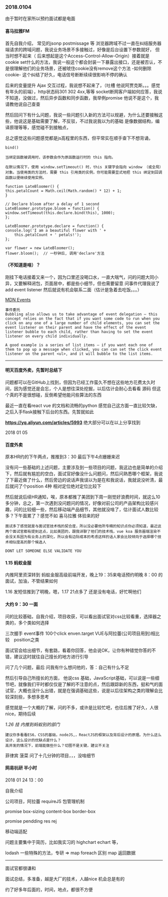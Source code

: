 
### 2018.0104

由于暂时在家所以预约面试都是电面

#### 喜马拉雅FM

首先自我介绍， 常见的jsonp postmissage 等 浏览器跨域不过一直在纠结服务器端请求的跨域问题，我说业务场景不多接触过，好像是后台设置下参数就好，
但当时想不起来（ 后来想起是这个Access-Control-Allow-Origin）接着就是cookie set什么的方法，我说一般这个都会封装一下暴露出接口，还是被否认，不是很理解他们的业务场景，还被唬住cookie没有remove这个方法 -如何删除cookie-
这个纠结了好久，电话信号断断续续很影响不停的确认

后来的变量提升 Ajax 交互过程，我说想不起来了，（吐槽 他说阿贾克斯。。。感觉有年头的前端），http状态码301 302 4xx,等等
socket断网客户端如何应答，我说不知道，没做过，然后异步函数和同步函数，我举例promise 他说不是这个，我请教他说自己查查

然后回问下有什么问题，我说一些问题引入新的方法可以规避，为什么还要接触这些，他说这是基础需要了解，不反驳，不过我说我以为的基础
是像数据结构，编译原理等等，感觉碰不到接触点，

总之感觉这些问题感觉都是js高程里的东西，但平常实在顺手查下不想背诵，

    bind()

    当绑定函数被调用时，该参数会作为原函数运行时的 this 指向。

    在默认情况下，使用 window.setTimeout() 时，this 关键字会指向 window （或全局）对象。当使用类的方法时，需要 this 引用类的实例，你可能需要显式地把 this 绑定到回调函数以便继续使用实例。

    function LateBloomer() {
    this.petalCount = Math.ceil(Math.random() * 12) + 1;
    }

    // Declare bloom after a delay of 1 second
    LateBloomer.prototype.bloom = function() {
    window.setTimeout(this.declare.bind(this), 1000);
    };

    LateBloomer.prototype.declare = function() {
    console.log('I am a beautiful flower with ' +
        this.petalCount + ' petals!');
    };

    var flower = new LateBloomer();
    flower.bloom();  // 一秒钟后, 调用'declare'方法

#### （不知道是啥）？

刚挂下电话接着又来一个，因为口里还没喝口水，一直大喘气，问的问题大同小异，又要解释闭包，页面居中，都是些小细节，但也需要留意
问事件代理我说了add event listener 然后就说有机会联系二面（估计是急着去吃饭。。。）


[MDN Events](https://developer.mozilla.org/zh-CN/docs/Learn/JavaScript/Building_blocks/Events/  "MDN")

    事件委托
    Bubbling also allows us to take advantage of event delegation — this concept relies on the fact that if you want some code to run when you click on any one of a large number of child elements, you can set the event listener on their parent and have the effect of the event listener bubble to each child, rather than having to set the event listener on every child individually.

    A good example is a series of list items — if you want each one of them to pop up a message when clicked, you can can set the click event listener on the parent <ul>, and it will bubble to the list items.

- - -
#### 明天百度外卖，先暂时总结下   

问题都可以在GitHub上找到，但因为已经工作蛮久不想在这些地方花费太久时间，因为感觉还是会忘，个人是想往深处挖掘，以后估计会耐心去看看 源码 但这个真的不是很想碰，反倒希望他能问些算法的东西

最近一直在看react vue 的文档和流畅的python 感觉自己这方面一直比较欠缺，之后入手flask接触下后台的东西。先暂就如此


   **https://yq.aliyun.com/articles/5993** 
   绝大部分可以在以上分享找到




2018 01 05 

#### 百度外卖

原本HR约的下午两点，推推到3：30 最后下午4点姗姗来迟

没有问一些基础的上述问题，主要涉及到一些项目的问题，我这边也是简单的介绍下，然后就有尴尬的空白，面试官好像没什么问题问，然后问熟悉哪个框架，我说了下最近做了什么，然后旁边的说话声我误以为是在和我说话，我就说没听清，最后就问了个position 4种  相对定位绝对定位比较下

然后就说后续HR通知，唉，原本都推了美团到下周一刚觉好浪费时间，就这么10多分钟，总之，第一次遇到没问题问的情况，好像对前公司的产品架构比较感兴趣，问的比较细一些，然后移动端产品细节，其他就没啥了，估计面试人数比较多？下午面累了？感觉不如 喜马拉雅 体验来的好




    面试多了感觉就是与面试官技术栈的契合度，所以没必要他所专精的知识点你必须知道，最近这两个面试官都有提到这点，比如美团的，跟我详聊了他们的技术栈，vue koa 服务器端渲染不会没关系因为有业务上的深化，所以会有边际成本的考虑这样的话人家会比较倾向于选择哪个技术相似度高的那个候选人

    DONT LET SOMEONE ELSE VALIDATE YOU


#### 1.15  蚂蚁金服

  内推阿里资深转到 蚂蚁金服高级前端开发，晚上19：35来电话预约明晚 8：00 的面试，加油，不管结果如何



1.16 发短信推到了明晚，嗯，1.17 21点多了 还是没有电话，好忙啊他们

#### 大约 9：30   一面

问的比较基础，自我介绍，项目收获，可以看出面试官对css比较看重，选择器之类的，多个类如何选择

三次握手  event事件  100个click   enven.target  VUE与阿拉蕾(公司项目用到)相比较　position之类

面试官会给出细节，有套路，看着你回答，他会说OK，让你有种错觉你答的不错，建议这时就往自己擅长的地方进行引导

问了几个问题，最后 问我有什么想问他的，答：自己有什么不足　　

然后引导自己所擅长的方面， 他说css 基础，JavaScript基础，可以说是一些细节吧，就像我们平时都仅仅是了解的不注意的点，然后跟踪新的东西，挺和气的面试官，大概也没什么出错，就是在强调基础这些，说是以后往架构之类的理解会比较深刻些，多想多思考

感觉就是一个大概的了解，问的不多，或许是比较忙吧，也往后推了好久，人很nice，期待后续


*1.26 挂 内推到蚂蚁别的部门*


    建议你多看看ES6，CSS的基础，nodeJS,，ReactJS的框架以及背后设计的原理。为什么这么设计，这么设计的优缺点是什么？
    高并发的情况下，前端能做些什么？切图不是关键，建议不关注
    


菲律宾  菠菜   问了十几分钟的项目，，，没啥细节





#### 网易杭研   半小时

2018 01 24  13：00

自我介绍

公司项目，阿拉蕾 requireJS 包管理机制  

promise  box-sizing   content-box border-box

promise  pendding res rej  

移动端适配  

问题主要集中于简历，比如我实习的 highchart echart 等，

lodash 一些特殊的方法，专研 => map foreach 区别  map 返回数据

---

面试官都很谦和

面试总结，多准备，越是大厂的技术，人越nice 机会总是有的




约了好多年后面的，时间，地点，都很不方便

